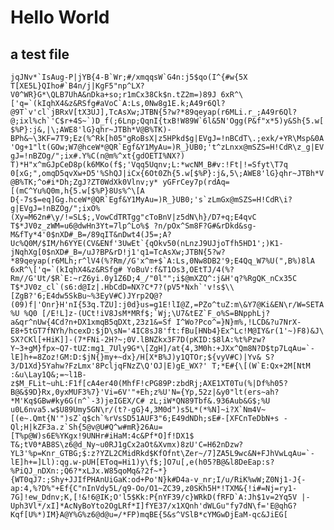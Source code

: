 # Hello World

## a test file

```jqJNv*`IsAug-P|jYB{4-B`Wr;#/xmqqsW`G4n:j5$qo(I^{#w{5X T[XE5L}QIho#`B4n/j|KgF5"np^LX?V0^WR}G*\QLB7UhA&nDka+so;r1mCx38Ck$n.tZ2m=)89J 6xR^\['q=`(kIqhX4&z&RSfg#aVoC`A:Ls,0Nw8g1E.k;A49r6Ql?@9T`v'cl`jBRxV[tX3UJ],TcAsXw;JTBN{5?w?*89qeyap(r6MLi.r_;A49r6Ql?@;ixl%ch`'C$r+4S~`)D_f(;6Lnp;QqnI{txB!W89W`6l&5N'Ogg(P&f"x*5)y&Sh{5.w[$%P}:j&,|\;AWE8'lG}qhr~JTBh*V@B%TK)-BPh&~\3KF=7T9;Ez(%^Rk[h05"gRoBsX|z5HPkd$g|EVgJ=!nBCdT\.;exk/+YR\Msp&0A'Og+1"lt(GOw;W7@hceW*@QR`Egf&Y1MyAu=)R_}UB0;'t^zLnxx@mSZS=H!CdR\z_g|EVgJ=!nBZOg/";ix#.Y%C(n@m%^xt{gdOETI%NX?) T)*H"x^mGJpCeD8p(k6MKo(f$;'Vqq5Uqnv;L:*wcNM_B#v:!Ft|!=Sfyt\T7q 0[xG;",omqD5qvXw+D5'%ShQJ|iCx{6Ot0Zh{5.w[$%P}:j&,5\;AWE8'lG}qhr~JTBh*V@B%TK;^o#i*Dh;ZgJ?ZT0WdXk0Vlnv;y* yGFrCey7p(rdAq=[(mC^Yu%Q0m,h{5.w[$%P}8Us%^\[A D{-7s$=eq]Gg.hceW*@QR`Egf&Y1MyAu=)R_}UB0;'s`zLmGx@mSZS=H!CdR\i?g|EVgJ=!nBZOg/";ixO%(Xy=M62n#\y/!=SL$;,VowCdTRTgg"cToBnV|z5dN\h}/D7+q;E4qvC T$*JV0z_zWM=u6@dwHn3Yt=7lp^Lo%$ ?n/pOx^Sm8F?G#&rDkd&sg-M&fTy*4'0$nXD#_B=/89qIT&nDwt4(J5=;A?Uc%Q0M/$IM/h6YYE(CV&ENf'3UwEt`{qOkv50(nLnzJ9UJjoTfh5HD1';)K1-jNqhXg[0$nXD#_B=/uJ?BP&rD!j1'q1=TcAsXw;JTBN{5?w?*89qeyap(r6MLh;r^lV4(%?Rm//G'x^m+$`A:Ls,0Nw8DB2'9;E4Qq_W7%U(",B%)8lA 6xR^\['q=`(kIqhX4&z&RSfg# YoBuV:f&T1Os3,OEtTJ/4(%?Rm//G'Ut/$R`E:~rZ6yi.0y1Z6D;4_/"0l"";i$@mXZQ^:j&H'q?%RgQK_nCx35C T$*JV0z_cl`(s6:d@Iz|.HbCdD=NX?C*7?(pV5*Nxh`'v!s$\\[ZgB?'6;E4dw5SkBu~%3EyV#C)JYrp2Q@?(09)f|'Onr}H'nI{53q.TZU]:j0d}us=g1E!lI@Z,=PZo^tuZ:m\&Y7@Ki&EN\r/W=SETA%U %Q0 [/E!L]z-(UCt!iV8JsM*MRf$;`Wj;\U7&tEZ`F_o%S=BNpphLj?a&qr^nUw{4Cd?n+DX1xmqB5qDXt,23z1&=Sf I^Wo?Pco^=}N}m%,!LCD&?u7NrX-E8+5tGT7fNYh/hcexD:$jD\sN='4IC8sJ8'ft:fBu[HNb4}Ex^Lc!M@IY&r(1'~)F8)&J\SX?CKl[+HiK]]-(7*FNi-2H?~;0V.lBNZkx3F7D(pKID:$8lA:%t%Pzw?Y~3+gM}fpx~Q7-tUZ:mg1_7Uly9G*\[ZgH]/at{4,3M0h:+JXx^Qm8N?D$tp7LqAu=`-lE]h+=8Zoz!GM:D:$jN{}my+~dx}/H[X*B%J)y1QTOr;${vyV#C)|Yv& S?3/D1Xd}5Yahw?FzLmx'8PcljqFNzZ\Q'OJ|E)gE_WX?' T;*E#{\[(W`E:Qx+2M[NtM :&u\Lay1Q&;=~l1B-z$M_FLit~uhL:F1f[cA4er40(MhfF!cPG89P:zbdRj;AXE1XT0Tu(%|Df%h05?B@&$9D}Rx,0yxMUF3%7}'Vi=6V'"+Eh;z%U'N={Yp,52z|&y0"lt(ers~ah?*M'Kq$GBw#ky6G(n^`-3)jeIGEX/C# zL;iW*QN89Tbf&.936Aub&G$;%U u0L6nva5.w$U89Umy5GN\r/(t?-gG}4,3M0d")s5L*(*%N]~i?X`Nm4V~[(e~.Qmt{N'")sZ`q$ch`%rVsSD51AUF3"6;E49dNDh;sE#-[XFCnTeDbN+s -Ql;H|kZF3a.z`Sh{5@v@U#Q^w#mR}26Au=[T%p@W)s6E%YKgx!9UNHr#iHaM:4c&Pf*O]f!DX1$ T&;tV0*AB8S\z6@d_Ny~u0RJ1gCx2aOt&Xvmx)8zU'C=H62nDzw?YL3'%p=Knr_GTBG;$:z?YZL2CMidRkd$KfOfnt\Zer~/7]ZA5L9wc&N+FJhVwLqAu=`-lE]h+=]Ll):qg.w-pUH[EToq=Hi1)y\f$;]O7u[,e(h05?B@&l8DeEap:s?%PiQJ_nDXn:;Q6?*xLJx.W85qoMq&?2f~*}{WT0qJ7:;Shy+JJIfPHAnUiGaK:od+Po'N}k#D4a-v_nr;I/u/RiK%wW;Z0Nj1-J{-ap:4,%?D%"+Ef{C"nInVdy5L/q9-Oo/O1~ZC39,z0SKh5H*!TXM&{!i#=Nj=ry1-7G]!ew_Ddnv;K,[!&!6@IK;O'l5$Kk:P{nYF39/c}WRkD(fRFD`A:Jh$1v=2Yq5V |-Uph3Vl*/xI]*AcNyBoYto2OgLRf*I]fYE37/x1XQnh'dWLGu"fy7dN\f='E@qhG?Kqf[U%*)IM}A@Y%G%z6@d@u=/*FP)mqBE{5&s^VSlB*cYMGwDjEaM-qc&JiEG[```
